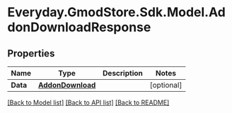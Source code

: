 # Everyday.GmodStore.Sdk.Model.AddonDownloadResponse
## Properties

Name | Type | Description | Notes
------------ | ------------- | ------------- | -------------
**Data** | [**AddonDownload**](AddonDownload.md) |  | [optional] 

[[Back to Model list]](../README.md#documentation-for-models) [[Back to API list]](../README.md#documentation-for-api-endpoints) [[Back to README]](../README.md)

